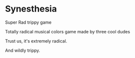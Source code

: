 # Synesthesia
Super Rad trippy game

Totally radical musical colors game made by three cool dudes

Trust us, it's extremely radical.

And wildly trippy.
